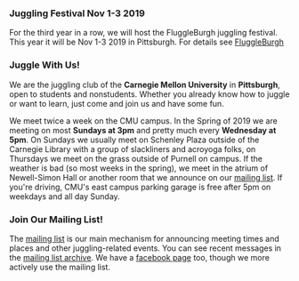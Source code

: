 
### Juggling Festival Nov 1-3 2019

For the third year in a row, we will host the FluggleBurgh juggling festival. This year it will be Nov 1-3 2019
in Pittsburgh. For details see [FluggleBurgh](festival/)

### Juggle With Us!

We are the juggling club of the **Carnegie Mellon University** in **Pittsburgh**, open to students and nonstudents. Whether you already know how to juggle or want to learn, just come and join us and have some fun.

We meet twice a week on the CMU campus. In the Spring of 2019 we are meeting on most 
**Sundays at 3pm** and pretty much every **Wednesday at 5pm**. On Sundays we usually meet on Schenley Plaza outside of the Carnegie Library with a group of slackliners and acroyoga folks, on Thursdays we meet on the grass outside of Purnell on campus. If the weather is bad (so most weeks in the spring), we meet in the atrium of Newell-Simon Hall or another room that we announce on our [mailing list](https://lists.andrew.cmu.edu/mailman/listinfo/juggling-members). 
If you're driving, CMU's east campus parking garage is free after 5pm on weekdays and all day Sunday. 

### Join Our Mailing List!
The [mailing list](https://lists.andrew.cmu.edu/mailman/listinfo/juggling-members) is our main mechanism for announcing meeting times and places and other juggling-related events. You can see recent messages in the [mailing list archive](https://www.mail-archive.com/juggling-members@lists.andrew.cmu.edu/). 
We have a [facebook page](http://www.facebook.com/groups/10387203602/) too, though we more actively use the mailing list. 
